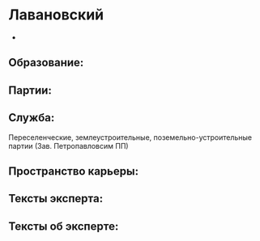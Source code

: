 # Лавановский  
 - 

## Образование:
## Партии:
## Служба:
Переселенческие, землеустроительные, поземельно-устроительные партии (Зав. Петропавловсим ПП) 
## Пространство карьеры:
## Тексты эксперта:
## Тексты об эксперте:
